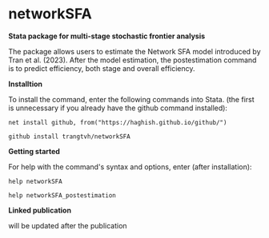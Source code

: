 # **networkSFA**

**Stata package for multi-stage stochastic frontier analysis**

The package allows users to estimate the Network SFA model introduced by Tran et al. (2023). After the model estimation, the postestimation command is to predict efficiency, both stage and overall efficiency. 


**Installtion**

To install the command, enter the following commands into Stata. (the first is unnecessary if you already have the github command installed): 

```
net install github, from("https://haghish.github.io/github/")

github install trangtvh/networkSFA
```

**Getting started**

For help with the command's syntax and options, enter (after installation):

```
help networkSFA

help networkSFA_postestimation
```

**Linked publication**

will be updated after the publication
